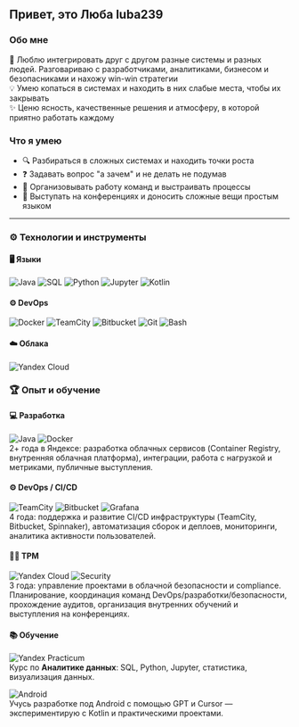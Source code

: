 ## Привет, это Люба luba239

### Обо мне
🤝 Люблю интегрировать друг с другом разные системы и разных людей. Разговариваю с разработчиками, аналитиками, бизнесом и безопасниками и нахожу win-win стратегии  
💡 Умею копаться в системах и находить в них слабые места, чтобы их закрывать  
✨ Ценю ясность, качественные решения и атмосферу, в которой приятно работать каждому   

### Что я умею
- 🔍 Разбираться в сложных системах и находить точки роста  
- ❓ Задавать вопрос "а зачем" и не делать не подумав
- 🤝 Организовывать работу команд и выстраивать процессы  
- 🎤 Выступать на конференциях и доносить сложные вещи простым языком  

---

### ⚙️ Технологии и инструменты

#### 🖥️ Языки
![Java](https://img.shields.io/badge/Java-%23ED8B00.svg?style=for-the-badge&logo=openjdk&logoColor=white)
![SQL](https://img.shields.io/badge/SQL-%2300758F.svg?style=for-the-badge&logo=postgresql&logoColor=white)
![Python](https://img.shields.io/badge/Python-%233776AB.svg?style=for-the-badge&logo=python&logoColor=white)
![Jupyter](https://img.shields.io/badge/Jupyter-%23F37626.svg?style=for-the-badge&logo=jupyter&logoColor=white)
![Kotlin](https://img.shields.io/badge/Kotlin-%230095D5.svg?style=for-the-badge&logo=kotlin&logoColor=white)


#### ⚙️ DevOps
![Docker](https://img.shields.io/badge/Docker-%232496ED.svg?style=for-the-badge&logo=docker&logoColor=white)
![TeamCity](https://img.shields.io/badge/TeamCity-%23007ACC.svg?style=for-the-badge&logo=jetbrains&logoColor=white)
![Bitbucket](https://img.shields.io/badge/Bitbucket-%230052CC.svg?style=for-the-badge&logo=bitbucket&logoColor=white)
![Git](https://img.shields.io/badge/Git-%23F05032.svg?style=for-the-badge&logo=git&logoColor=white)
![Bash](https://img.shields.io/badge/Bash-%234EAA25.svg?style=for-the-badge&logo=gnu-bash&logoColor=white)


#### ☁️ Облака 
![Yandex Cloud](https://img.shields.io/badge/Yandex%20Cloud-%23FFCC00.svg?style=for-the-badge&logo=yandex&logoColor=black)


### 🏆 Опыт и обучение  

#### 💻 Разработка  
![Java](https://img.shields.io/badge/Java-%23ED8B00.svg?style=for-the-badge&logo=openjdk&logoColor=white)
![Docker](https://img.shields.io/badge/Docker-%232496ED.svg?style=for-the-badge&logo=docker&logoColor=white)  
2+ года в Яндексе: разработка облачных сервисов (Container Registry, внутренняя облачная платформа), интеграции, работа с нагрузкой и метриками, публичные выступления.  

#### ⚙️ DevOps / CI/CD  
![TeamCity](https://img.shields.io/badge/TeamCity-%23007ACC.svg?style=for-the-badge&logo=jetbrains&logoColor=white)
![Bitbucket](https://img.shields.io/badge/Bitbucket-%230052CC.svg?style=for-the-badge&logo=bitbucket&logoColor=white)
![Grafana](https://img.shields.io/badge/Grafana-%23F46800.svg?style=for-the-badge&logo=grafana&logoColor=white)  
4 года: поддержка и развитие CI/CD инфраструктуры (TeamCity, Bitbucket, Spinnaker), автоматизация сборок и деплоев, мониторинги, аналитика активности пользователей.  

#### 👩‍💼 TPM 
![Yandex Cloud](https://img.shields.io/badge/Yandex%20Cloud-%23FFCC00.svg?style=for-the-badge&logo=yandex&logoColor=black)
![Security](https://img.shields.io/badge/Security-%23FF0000.svg?style=for-the-badge&logo=datadog&logoColor=white)   
3 года: управление проектами в облачной безопасности и compliance.  
Планирование, координация команд DevOps/разработки/безопасности, прохождение аудитов, организация внутренних обучений и выступления на конференциях.  

#### 📚 Обучение  
![Yandex Practicum](https://img.shields.io/badge/Yandex%20Practicum-%23000000.svg?style=for-the-badge&logo=yandex&logoColor=white)   
Курс по **Аналитике данных**: SQL, Python, Jupyter, статистика, визуализация данных.  

![Android](https://img.shields.io/badge/Android%20Dev-%233DDC84.svg?style=for-the-badge&logo=android&logoColor=white)  
Учусь разработке под Android с помощью GPT и Cursor — экспериментирую с Kotlin и практическими проектами.  

